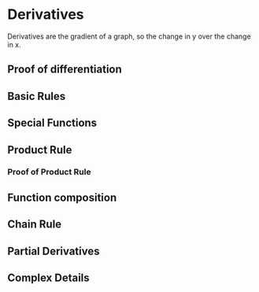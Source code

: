 # Derivatives

Derivatives are the gradient of a graph, so the change in y over the change in x.

## Proof of differentiation

## Basic Rules

## Special Functions

## Product Rule

### Proof of Product Rule

## Function composition

## Chain Rule

## Partial Derivatives

## Complex Details
